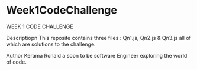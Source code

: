 # Week1CodeChallenge
WEEK 1 CODE CHALLENGE

Descriptiopn
This reposite contains three files : Qn1.js, Qn2.js & Qn3.js all of which are solutions to the challenge.

Author
Kerama Ronald a soon to be software Engineer exploring the world of code.
